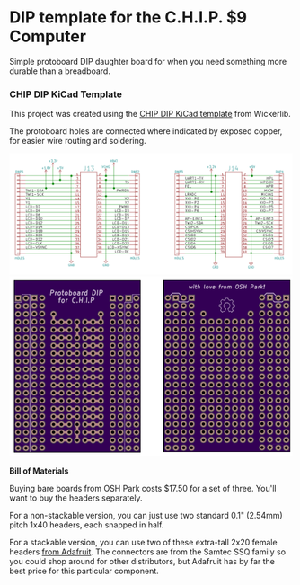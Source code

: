 # DIP template for the C.H.I.P. $9 Computer

Simple protoboard DIP daughter board for when you need something more durable than a breadboard.

### CHIP DIP KiCad Template

This project was created using the <a href="https://github.com/wickerbox/wickerlib/tree/master/templates/chip-dip-shield">CHIP DIP KiCad template</a> from Wickerlib. 

The protoboard holes are connected where indicated by exposed copper, for easier wire routing and soldering.  

<img src="chip-dip-schematic.png">

<img src="chip-dip-oshpreview.png">

**Bill of Materials**

Buying bare boards from OSH Park costs $17.50 for a set of three. You'll want to buy the headers separately.

For a non-stackable version, you can just use two standard 0.1" (2.54mm) pitch 1x40 headers, each snapped in half. 

For a stackable version, you can use two of these extra-tall 2x20 female headers <a href="https://www.adafruit.com/products/1979">from Adafruit</a>. The connectors are from the Samtec SSQ family so you could shop around for other distributors, but Adafruit has by far the best price for this particular component. 
